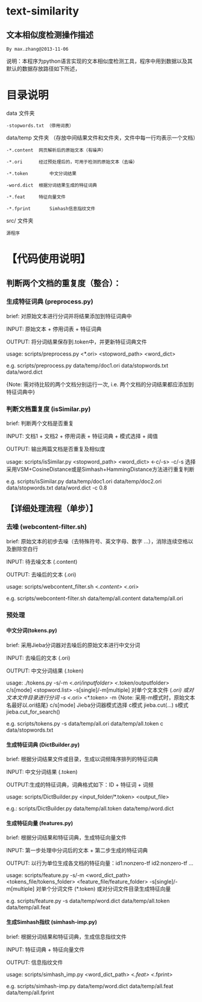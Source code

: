 text-similarity
===============

文本相似度检测操作描述
----------------------
	By max.zhang@2013-11-06

说明：本程序为python语言实现的文本相似度检测工具，程序中用到数据以及其默认的数据存放路径如下所述，

# 目录说明
data 文件夹

	-stopwords.txt （停用词表）

data/temp 文件夹 （存放中间结果文件和文件夹，文件中每一行均表示一个文档）

	-*.content	网页解析后的原始文本（有噪声）

	-*.ori		经过预处理后的，可用于检测的原始文本（去噪）

	-*.token		中文分词结果

	-word.dict	根据分词结果生成的特征词典

	-*.feat		特征向量文件

	-*.fprint		Simhash信息指纹文件

src/ 文件夹  

	源程序


# 【代码使用说明】

## 判断两个文档的重复度（整合）：

### 生成特征词典 (preprocess.py)

brief: 对原始文本进行分词并将结果添加到特征词典中

INPUT: 原始文本 + 停用词表 + 特征词典

OUTPUT: 将分词结果保存到.token中，并更新特征词典文件

usage:
	scripts/preprocess.py <*.ori> <stopword_path> <word_dict>

e.g.
	scripts/preprocess.py data/temp/doc1.ori data/stopwords.txt data/word.dict

{Note: 需对待比较的两个文档分别运行一次, i.e. 两个文档的分词结果都应添加到特征词典中}


### 判断文档重复度 (isSimilar.py)

brief: 判断两个文档是否重复

INPUT: 文档1 + 文档2 + 停用词表 + 特征词典 + 模式选择 + 阈值

OUTPUT: 输出两篇文档是否重复及相似度

usage:
	scripts/isSimilar.py <doc1> <doc2> <stopword_path> <word_dict> <-c/-s> <threshold>
	-c/-s	选择采用VSM+CosineDistance或是Simhash+HammingDistance方法进行重复判断

e.g.
	scripts/isSimilar.py data/temp/doc1.ori data/temp/doc2.ori data/stopwords.txt data/word.dict -c 0.8


## 【详细处理流程（单步）】

### 去噪 (webcontent-filter.sh)

brief: 原始文本的初步去噪（去特殊符号、英文字母、数字 ...），消除连续空格以及删除空白行

INPUT: 待去噪文本 (.content)

OUTPUT: 去噪后的文本 (.ori)

usage:
	scripts/webcontent_filter.sh <*.content> <*.ori>
	
e.g.
	scripts/webcontent-filter.sh data/temp/all.content data/temp/all.ori
	

### 预处理

#### 中文分词(tokens.py)

brief: 采用Jieba分词器对去噪后的原始文本进行中文分词

INPUT: 去噪后的文本 (.ori)

OUTPUT: 中文分词结果 (.token)

usage:
	./tokens.py  -s/-m <*.ori/inputfolder> <*.token/outputfolder> c/s[mode] <stopword.list>
	-s[single]/-m[multiple]  对单个文本文件 (*.ori) 或对文本文件目录进行分词
		-s <*.ori> <*.token>
		-m <inputfolder> <outputfolder> {Note: 采用-m模式时，原始文本名最好以.ori结尾}
	c/s[mode]	Jieba分词器模式选择
		c模式	jieba.cut(...)
		s模式	jieba.cut_for_search()

e.g.
	scripts/tokens.py  -s  data/temp/all.ori data/temp/all.token c data/stopwords.txt 


#### 生成特征词典 (DictBuilder.py)

brief: 根据分词结果文件或目录，生成以词频降序排列的特征词典

INPUT: 中文分词结果 (.token)

OUTPUT:生成的特征词典，词典格式如下：ID + 特征词 + 词频

usage:
	scripts/DictBuilder.py <input_folder/*.token> <output_file>

e.g.:
	scripts/DictBuilder.py data/temp/all.token data/temp/word.dict


#### 生成特征向量 (features.py)

brief: 根据分词结果和特征词典，生成特征向量文件

INPUT: 第一步处理中分词后的文本 + 第二步生成的特征词典

OUTPUT: 以行为单位生成各文档的特征向量：id1:nonzero-tf id2:nonzero-tf ...

usage:
	scripts/feature.py -s/-m <word_dict_path> <tokens_file/tokens_folder> <feature_file/feature_folder>
	-s[single]/-m[multiple]  对单个分词文件 (*.token) 或对分词文件目录生成特征向量
	
e.g.
	scripts/feature.py -s data/temp/word.dict data/temp/all.token data/temp/all.feat


#### 生成Simhash指纹 (simhash-imp.py)

brief: 根据分词结果和特征词典，生成信息指纹文件

INPUT: 特征词典 + 特征向量文件

OUTPUT: 信息指纹文件

usage:
	scripts/simhash_imp.py <word_dict_path> <*.feat> <*.fprint>

e.g.
	scripts/simhash-imp.py data/temp/word.dict data/temp/all.feat data/temp/all.fprint
